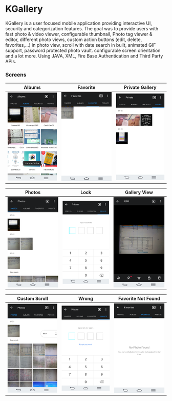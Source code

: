 # KGallery
KGallery is a user focused mobile application providing interactive UI, security and categorization features. The goal was to provide users with fast photo & video viewer, configurable thumbnail, Photo tag viewer & editor, different photo views, custom action buttons (edit, delete, favorites,...) in photo view, scroll with date search in built, animated GIF support, password protected photo vault. configurable screen orientation and a lot more. Using JAVA, XML, Fire Base Authentication and Third Party APIs.



### Screens 
Albums                     |  Favorite            | Private Gallery                      |
:-------------------------:|:-------------------------:|:-------------------------:|
![](/ScreenShots/Albums.png)        |  ![](/ScreenShots/Fvr8FFound.png)      |![](/ScreenShots/PrvateGal.png)        |

Photos                     |  Lock            | Gallery View                      |
:-------------------------:|:-------------------------:|:-------------------------:|
![](/ScreenShots/photos.png)        |  ![](/ScreenShots/lock.png)      |![](/ScreenShots/GalleyView.png)        |


Custom Scroll                     |   	Wrong            | Favorite Not Found                      |
:-------------------------:|:-------------------------:|:-------------------------:|
![](/ScreenShots/CustomScroll.png)        |  ![](/ScreenShots/Wrong.png)      |![](/ScreenShots/fvr8NF.png)        |
